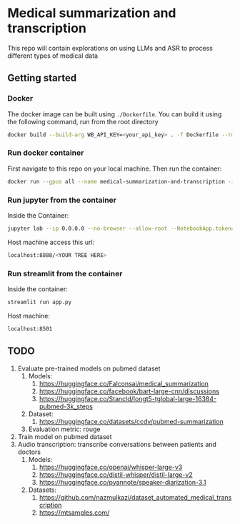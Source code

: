 # Medical summarization and transcription

This repo will contain explorations on using LLMs and ASR to process different types of medical data

## Getting started

### Docker

The docker image can be built using `./Dockerfile`. You can build it using the following command, run from the root directory

```bash
docker build --build-arg WB_API_KEY=<your_api_key> . -f Dockerfile --rm -t llm-finetuning:latest
```

### Run docker container

First navigate to this repo on your local machine. Then run the container:

```bash
docker run --gpus all --name medical-summarization-and-transcription -it --rm -p 8888:8888 -p 8501:8501 -p 8000:8000 --entrypoint /bin/bash -w /medical-summarization-and-transcription -v $(pwd):/medical-summarization-and-transcription llm-finetuning:latest
```

### Run jupyter from the container
Inside the Container:
```bash
jupyter lab --ip 0.0.0.0 --no-browser --allow-root --NotebookApp.token=''
```

Host machine access this url:
```bash
localhost:8888/<YOUR TREE HERE>
```

### Run streamlit from the container
Inside the container:
```bash
streamlit run app.py
```

Host machine:
```bash
localhost:8501
```

## TODO
1. Evaluate pre-trained models on pubmed dataset
    1. Models:
        1. https://huggingface.co/Falconsai/medical_summarization
        2. https://huggingface.co/facebook/bart-large-cnn/discussions 
        3. https://huggingface.co/Stancld/longt5-tglobal-large-16384-pubmed-3k_steps
    2. Dataset:
        1. https://huggingface.co/datasets/ccdv/pubmed-summarization
    3. Evaluation metric: rouge
2. Train model on pubmed dataset
3. Audio transcription: transcribe conversations between patients and doctors
    1. Models:
        1. https://huggingface.co/openai/whisper-large-v3
        2. https://huggingface.co/distil-whisper/distil-large-v2
        3. https://huggingface.co/pyannote/speaker-diarization-3.1
    2. Datasets:
        1. https://github.com/nazmulkazi/dataset_automated_medical_transcription
        2. https://mtsamples.com/ 